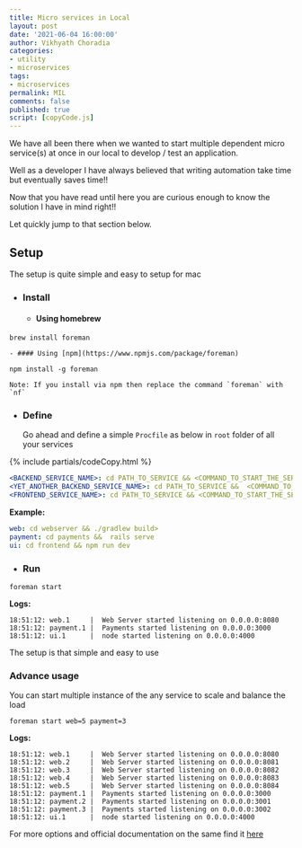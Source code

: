 ```yaml
---
title: Micro services in Local
layout: post
date: '2021-06-04 16:00:00'
author: Vikhyath Choradia
categories:
- utility
- microservices
tags:
- microservices
permalink: MIL
comments: false
published: true
script: [copyCode.js]
---
```


We have all been there when we wanted to start multiple dependent micro service(s) at once in our local to develop / test an application.

Well as a developer I have always believed that writing automation take time but eventually saves time!!


Now that you have read until here you are curious enough to know the solution I have in mind right!!

Let quickly jump to that section below.

## Setup

The setup is quite simple and easy to setup for mac

- ### Install
    - #### Using homebrew
`brew install foreman`

    - #### Using [npm](https://www.npmjs.com/package/foreman)
`npm install -g foreman`

    Note: If you install via npm then replace the command `foreman` with `nf`
- ### Define 

    Go ahead and define a simple `Procfile` as below in `root` folder of all your services

{% include partials/codeCopy.html %}
```yml
<BACKEND_SERVICE_NAME>: cd PATH_TO_SERVICE && <COMMAND_TO_START_THE_SERVICE>
<YET_ANOTHER_BACKEND_SERVICE_NAME>: cd PATH_TO_SERVICE &&  <COMMAND_TO_START_THE_SERVICE>
<FRONTEND_SERVICE_NAME>: cd PATH_TO_SERVICE && <COMMAND_TO_START_THE_SERVICE_2>
```

**Example:**
```yml
web: cd webserver && ./gradlew build>
payment: cd payments &&  rails serve
ui: cd frontend && npm run dev
```

- ### Run 
`foreman start`

**Logs:**
```log
18:51:12: web.1     |  Web Server started listening on 0.0.0.0:8080
18:51:12: payment.1 |  Payments started listening on 0.0.0.0:3000
18:51:12: ui.1      |  node started listening on 0.0.0.0:4000
```

The setup is that simple and easy to use

### Advance usage
You can start multiple instance of the any service to scale and balance the load

`foreman start web=5 payment=3`

**Logs:**
```log
18:51:12: web.1     |  Web Server started listening on 0.0.0.0:8080
18:51:12: web.2     |  Web Server started listening on 0.0.0.0:8081
18:51:12: web.3     |  Web Server started listening on 0.0.0.0:8082
18:51:12: web.4     |  Web Server started listening on 0.0.0.0:8083
18:51:12: web.5     |  Web Server started listening on 0.0.0.0:8084
18:51:12: payment.1 |  Payments started listening on 0.0.0.0:3000
18:51:12: payment.2 |  Payments started listening on 0.0.0.0:3001
18:51:12: payment.3 |  Payments started listening on 0.0.0.0:3002
18:51:12: ui.1      |  node started listening on 0.0.0.0:4000
```

For more options and official documentation on the same find it [here](https://ddollar.github.io/foreman)
